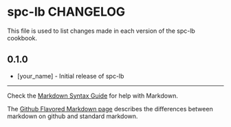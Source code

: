 spc-lb CHANGELOG
================

This file is used to list changes made in each version of the spc-lb cookbook.

0.1.0
-----
- [your_name] - Initial release of spc-lb

- - -
Check the [Markdown Syntax Guide](http://daringfireball.net/projects/markdown/syntax) for help with Markdown.

The [Github Flavored Markdown page](http://github.github.com/github-flavored-markdown/) describes the differences between markdown on github and standard markdown.
